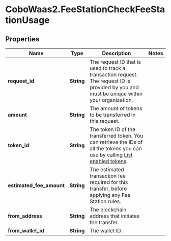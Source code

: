 # CoboWaas2.FeeStationCheckFeeStationUsage

## Properties

Name | Type | Description | Notes
------------ | ------------- | ------------- | -------------
**request_id** | **String** | The request ID that is used to track a transaction request. The request ID is provided by you and must be unique within your organization. | 
**amount** | **String** | The amount of tokens to be transferred in this request. | 
**token_id** | **String** | The token ID of the transferred token. You can retrieve the IDs of all the tokens you can use by calling [List enabled tokens](https://www.cobo.com/developers/v2/api-references/wallets/list-enabled-tokens). | 
**estimated_fee_amount** | **String** | The estimated transaction fee required for this transfer, before applying any Fee Station rules. | 
**from_address** | **String** | The blockchain address that initiates the transfer. | 
**from_wallet_id** | **String** | The wallet ID. | 


